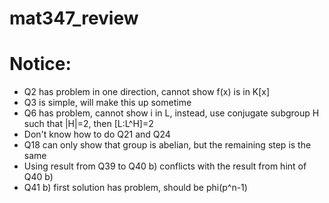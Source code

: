 # mat347_review
# Notice:
- Q2 has problem in one direction, cannot show f(x) is in K[x]
- Q3 is simple, will make this up sometime
- Q6 has problem, cannot show i in L, instead, use conjugate subgroup H such that |H|=2, then [L:L^H]=2
- Don't know how to do Q21 and Q24
- Q18 can only show that group is abelian, but the remaining step is the same
- Using result from Q39 to Q40 b) conflicts with the result from hint of Q40 b)
- Q41 b) first solution has problem, should be phi(p^n-1)
